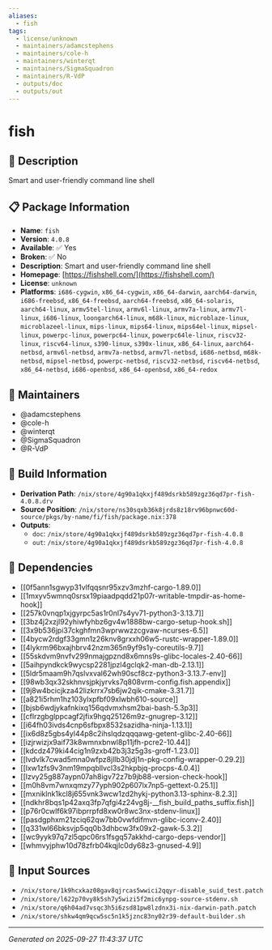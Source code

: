```yaml
---
aliases:
  - fish
tags:
  - license/unknown
  - maintainers/adamcstephens
  - maintainers/cole-h
  - maintainers/winterqt
  - maintainers/SigmaSquadron
  - maintainers/R-VdP
  - outputs/doc
  - outputs/out
---
```


# fish

## 📝 Description

Smart and user-friendly command line shell

## 📋 Package Information

- **Name**: `fish`
- **Version**: `4.0.8`
- **Available**: ✅ Yes
- **Broken**: ✅ No
- **Description**: Smart and user-friendly command line shell
- **Homepage**: [https://fishshell.com/](https://fishshell.com/)
- **License**: `unknown`
- **Platforms**: `i686-cygwin`, `x86_64-cygwin`, `x86_64-darwin`, `aarch64-darwin`, `i686-freebsd`, `x86_64-freebsd`, `aarch64-freebsd`, `x86_64-solaris`, `aarch64-linux`, `armv5tel-linux`, `armv6l-linux`, `armv7a-linux`, `armv7l-linux`, `i686-linux`, `loongarch64-linux`, `m68k-linux`, `microblaze-linux`, `microblazeel-linux`, `mips-linux`, `mips64-linux`, `mips64el-linux`, `mipsel-linux`, `powerpc-linux`, `powerpc64-linux`, `powerpc64le-linux`, `riscv32-linux`, `riscv64-linux`, `s390-linux`, `s390x-linux`, `x86_64-linux`, `aarch64-netbsd`, `armv6l-netbsd`, `armv7a-netbsd`, `armv7l-netbsd`, `i686-netbsd`, `m68k-netbsd`, `mipsel-netbsd`, `powerpc-netbsd`, `riscv32-netbsd`, `riscv64-netbsd`, `x86_64-netbsd`, `i686-openbsd`, `x86_64-openbsd`, `x86_64-redox`
## 👥 Maintainers

- @adamcstephens
- @cole-h
- @winterqt
- @SigmaSquadron
- @R-VdP


## 🔧 Build Information

- **Derivation Path**: `/nix/store/4g90a1qkxjf489dsrkb589zgz36qd7pr-fish-4.0.8.drv`
- **Source Position**: `/nix/store/ns30sqxb36k8jrds8z18rv96bpnwc60d-source/pkgs/by-name/fi/fish/package.nix:378`
- **Outputs**:
  - `doc`:  `/nix/store/4g90a1qkxjf489dsrkb589zgz36qd7pr-fish-4.0.8`
  - `out`:  `/nix/store/4g90a1qkxjf489dsrkb589zgz36qd7pr-fish-4.0.8`

## 🔗 Dependencies

- [[0f5ann1sgwyp31vlfqqsnr95xzv3mzhf-cargo-1.89.0]]
- [[1mxyv5wmnq0srsx19piaadpqdd21p07r-writable-tmpdir-as-home-hook]]
- [[257k0vnqp1xjgyrpc5as1r0nl7s4yv71-python3-3.13.7]]
- [[3bz4j2xzjl92yhiwfyhbz6gv4w1888bw-cargo-setup-hook.sh]]
- [[3x9b536jpi37ckghfmn3wprwwzzcgvaw-ncurses-6.5]]
- [[4bycw2rdgf33gmn1z26knv8grxxh06w5-rustc-wrapper-1.89.0]]
- [[4lykrm96bxajhbrv42nzm365n9yf9s1y-coreutils-9.7]]
- [[55skdvm9nvfv299nmajgpznd8x6mns9s-glibc-locales-2.40-66]]
- [[5aihpyndkck9wycsp2281jpzl4gclqk2-man-db-2.13.1]]
- [[5ldr5maam9h7qslvxval62wh90scf8cz-python3-3.13.7-env]]
- [[98wb3qx32skhnvsjpkjyrvks7q808vrm-config.fish.appendix]]
- [[9j8w4bcicjkza42lizkrrx7sb6jw2qik-cmake-3.31.7]]
- [[a821i5rhm1hz103ylxpfbf09xlwbh610-source]]
- [[bjsb6wdjykafnkixq156qdvmxhsm2bai-bash-5.3p3]]
- [[cflrzgbglppcagf2jfix9hgq25126m9z-gnugrep-3.12]]
- [[i64fh03ivds4cnp6sfbpx8532sazidha-ninja-1.13.1]]
- [[ix6d8z5gbs4yl44p8c2ihslqdzqqqawg-getent-glibc-2.40-66]]
- [[izjrwizjx9aif73k8wmnxbnwl8p11jfh-pcre2-10.44]]
- [[kdcdz479ki44cig1n9zxb42b3j3z5g3s-groff-1.23.0]]
- [[lvdvlk7cwad5mna0wfpz8jllb30jdj1n-pkg-config-wrapper-0.29.2]]
- [[lxw1zfs9v3nm19mpqbllvcl3s2hkpbjq-procps-4.0.4]]
- [[lzvy25g887aypn07ah8igv72z7b9jb88-version-check-hook]]
- [[m0h8vm7wnxqmzy77yph902p607lx7np5-gettext-0.25.1]]
- [[mxniklnk1kcl8j655vnk3wcw1zd2hykj-python3.13-sphinx-8.2.3]]
- [[ndkhr8bqs1p42axq3fp7qfgi4z24vg8j-__fish_build_paths_suffix.fish]]
- [[p76r0cwlf6k97ibprrpfd8xw0r8wc3nx-stdenv-linux]]
- [[pasdgphxm21zciq62qw7bb0vwfdifmvn-glibc-iconv-2.40]]
- [[q331wl66bksvjp5qq0b3dhbcw3fx09x2-gawk-5.3.2]]
- [[wc9yyk97q7zl5qpc06rs1fsgq57akkhd-cargo-deps-vendor]]
- [[whmvyjphw10d78zfrb04kqjlc0dy68z3-gnused-4.9]]

## 📁 Input Sources

- `/nix/store/1k9hcxkaz08gav8qjrcas5wwici2qqyr-disable_suid_test.patch`
- `/nix/store/l622p70vy8k5sh7y5wizi5f2mic6ynpg-source-stdenv.sh`
- `/nix/store/q6h04ad7vsqc3h5i6zsd81pw8lzdnx3i-nix-darwin-path.patch`
- `/nix/store/shkw4qm9qcw5sc5n1k5jznc83ny02r39-default-builder.sh`

---
*Generated on 2025-09-27 11:43:37 UTC*
